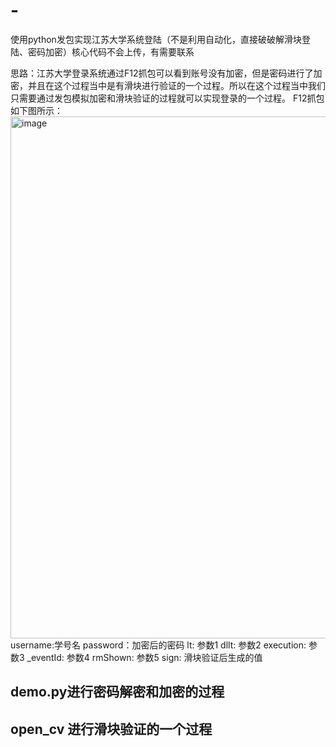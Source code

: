 # -
使用python发包实现江苏大学系统登陆（不是利用自动化，直接破破解滑块登陆、密码加密）核心代码不会上传，有需要联系

思路：江苏大学登录系统通过F12抓包可以看到账号没有加密，但是密码进行了加密，并且在这个过程当中是有滑块进行验证的一个过程。所以在这个过程当中我们只需要通过发包模拟加密和滑块验证的过程就可以实现登录的一个过程。
F12抓包如下图所示：
<img width="835" alt="image" src="https://github.com/user-attachments/assets/7ebb4610-1814-446c-a103-e30a0ae8b0f4" />
username:学号名
password：加密后的密码
lt: 参数1
dllt: 参数2
execution: 参数3
_eventId: 参数4
rmShown: 参数5
sign: 滑块验证后生成的值

## demo.py进行密码解密和加密的过程

## open_cv 进行滑块验证的一个过程

